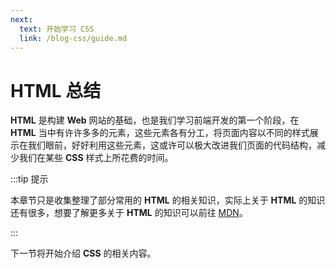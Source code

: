 ```yaml
---
next:
  text: 开始学习 CSS
  link: /blog-css/guide.md
---
```



# HTML 总结
**HTML** 是构建 **Web** 网站的基础，也是我们学习前端开发的第一个阶段，在 **HTML** 当中有许许多多的元素，这些元素各有分工，将页面内容以不同的样式展示在我们眼前，好好利用这些元素，这或许可以极大改进我们页面的代码结构，减少我们在某些 **CSS** 样式上所花费的时间。 

:::tip 提示    

 本章节只是收集整理了部分常用的 **HTML** 的相关知识，实际上关于 **HTML** 的知识还有很多，想要了解更多关于 **HTML** 的知识可以前往 [MDN](https://developer.mozilla.org/zh-CN/docs/Learn/HTML)。

:::      
  

下一节将开始介绍 **CSS** 的相关内容。